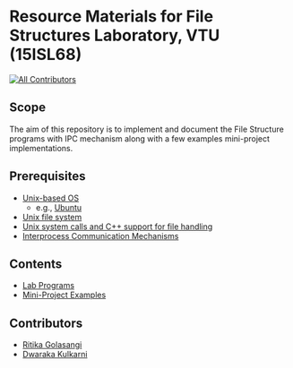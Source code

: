 # Resource Materials for File Structures Laboratory, VTU (15ISL68)

[![All Contributors](https://img.shields.io/badge/all_contributors-3-orange.svg?style=flat-square)](#contributors)


## Scope

The aim of this repository is to implement and document the File Structure programs with IPC mechanism along with a few examples mini-project implementations.

## Prerequisites

* [Unix-based OS](resources/UNIXphilosophy.pdf) 
    - e.g., [Ubuntu](<https://www.ubuntu.com/>)
* [Unix file system](https://en.wikipedia.org/wiki/Unix_filesystem)
* [Unix system calls and C++ support for file handling]()
* [Interprocess Communication Mechanisms](https://www.tldp.org/LDP/tlk/ipc/ipc.html)

## Contents

* [Lab Programs](lab-programs/programs.md)
* [Mini-Project Examples](mini-project/project.md)

## Contributors

* [Ritika Golasangi](https://in.linkedin.com/in/ritika-golasangi-91159113a)
* [Dwaraka Kulkarni](https://in.linkedin.com/in/dwaraka-kulkarni)
